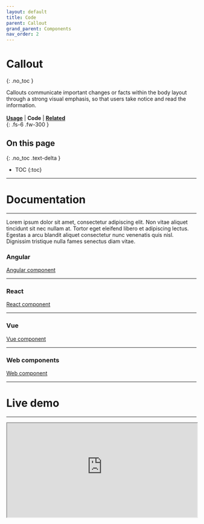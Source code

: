 ```yaml
---
layout: default
title: Code
parent: Callout
grand_parent: Components
nav_order: 2
---
```



# Callout
{: .no_toc }

Callouts communicate important changes or facts within the body layout through a strong visual emphasis, so that users take notice and read the information.
<br><br>
[**Usage**](https://twjeffery.github.io/DIO-test-2/docs/ui-components/callout-usage/) | **Code** | [**Related**](https://twjeffery.github.io/DIO-test-2/docs/ui-components/callout-related/)
<br>
{: .fs-6 .fw-300 }


## On this page
{: .no_toc .text-delta }

- TOC
{:toc}

---

# Documentation
---
Lorem ipsum dolor sit amet, consectetur adipiscing elit. Non vitae aliquet tincidunt sit nec nullam at. Tortor eget eleifend libero et adipiscing lectus. Egestas a arcu blandit aliquet consectetur nunc venenatis quis nisl. Dignissim tristique nulla fames senectus diam vitae.

### Angular
[Angular component]()

---

### React
[React component]()

---

### Vue
[Vue component]()

---

### Web components
[Web component]()

---

# Live demo
---
<div>
<iframe
  width="100%"
  height="250"
src="https://ui-components.alpha.alberta.ca/react/iframe.html?id=react-components-callout--variants" markdown="block" />
</div>

```
<GoACallout
  type="'important || 'information' || 'event' || 'emergency' || 'success'"
  title="Callout Title"
  content="Information to the user goes in the content"
  <
/>
```

